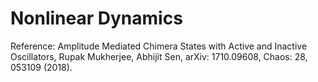 # Nonlinear Dynamics

Reference: Amplitude Mediated Chimera States with Active and Inactive Oscillators, Rupak Mukherjee, Abhijit Sen, arXiv: 1710.09608, Chaos: 28, 053109 (2018).
